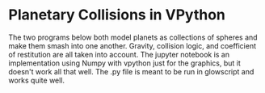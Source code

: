# Planetary Collisions in VPython

The two programs below both model planets as collections of spheres and make them smash into one another.
Gravity, collision logic, and coefficient of restitution are all taken into account. The jupyter notebook
is an implementation using Numpy with vpython just for the graphics, but it doesn't work all that well.
The .py file is meant to be run in glowscript and works quite well.
